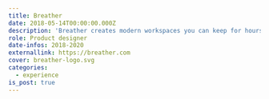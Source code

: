 ```yaml
---
title: Breather
date: 2018-05-14T00:00:00.000Z
description: 'Breather creates modern workspaces you can keep for hours, days or months.'
role: Product designer
date-infos: 2018-2020
externallink: https://breather.com
cover: breather-logo.svg
categories:
  - experience
is_post: true
---
```


